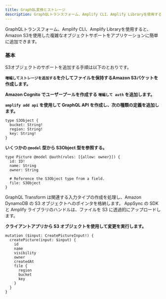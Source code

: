 ```yaml
---
title: GraphQL変換とストレージ
description: GraphQLトランスフォーム、Amplify CLI、Amplify Libraryを使用すると、Amazon S3を使用した複雑なオブジェクトサポートをアプリケーションに簡単に追加できます。
---
```


GraphQLトランスフォーム、Amplify CLI、Amplify Libraryを使用すると、Amazon S3を使用した複雑なオブジェクトサポートをアプリケーションに簡単に追加できます。

### 基本

S3オブジェクトのサポートを追加する手順は以下のとおりです。

**`増幅してストレージを追加する`を介してファイルを保持するAmazon S3バケットを作成します。**

**Amazon Cognito でユーザープールを作成する `増幅して auth` を追加します。**

**`amplify add api` を使用して GraphQL API を作成し、次の種類の定義を追加します。**

```
type S3Object {
  bucket: String!
  region: String!
  key: String!
}
```

**いくつかの `@model` 型から S3Object 型を参照する。**

```
type Picture @model @auth(rules: [{allow: owner}]) {
  id: ID!
  name: String
  owner: String

  # Reference the S3Object type from a field.
  file: S3Object
}
```

GraphQL Transform は関連する入力タイプの作成を処理し、Amazon DynamoDB の S3 オブジェクトへのポインタを格納します。 AppSync の SDK と Amplify ライブラリのハンドルは、ファイルを S3 に透過的にアップロードします。

**クライアントアプリから S3 オブジェクトを使用して変更を実行します。**

```
mutation ($input: CreatePictureInput!) {
  createPicture(input: $input) {
    id
    name
    visibility
    owner
    createdAt
    file {
      region
      bucket
      key
    }
  }
}
```
